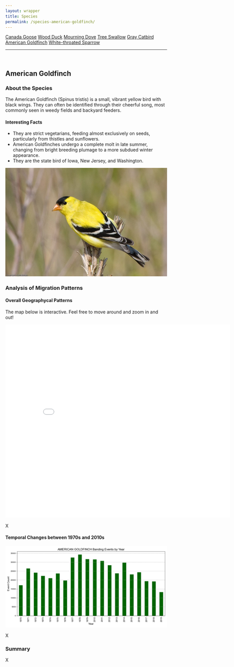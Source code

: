 ```yaml
---
layout: wrapper
title: Species
permalink: /species-american-goldfinch/
---
```

<div class="flex">
    <a href="/species/" class="button">Canada Goose</a>
    <a href="/species-wood-duck/" class="button">Wood Duck</a>
    <a href="/species-mourning-dove/" class="button">Mourning Dove</a>
    <a href="/species-tree-swallow/" class="button">Tree Swallow</a>
    <a href="/species-gray-catbird/" class="button">Gray Catbird</a>
    <a href="/species-american-goldfinch/" class="button">American Goldfinch</a>
    <a href="/species-white-throated-sparrow/" class="button">White-throated Sparrow</a>
</div>
<hr>
<br>
<h2>American Goldfinch</h2>
<div>
    <h3>About the Species</h3>
    <div>
      <p>The American Goldfinch (Spinus tristis) is a small, vibrant yellow bird with black wings. They can often be identified through their cheerful song, most commonly seen in weedy fields and backyard feeders.</p>
      <h4>Interesting Facts</h4>
      <ul>
        <li>They are strict vegetarians, feeding almost exclusively on seeds, particularly from thistles and sunflowers.</li>
        <li>American Goldfinches undergo a complete molt in late summer, changing from bright breeding plumage to a more subdued winter appearance.</li>
        <li>They are the state bird of Iowa, New Jersey, and Washington.</li>
      </ul>
      <img src="/figures/american-goldfinch.jpg" alt="https://celebrateurbanbirds.org/learn/birds/focal-species/american-goldfinch/" class="image">
    </div>
</div>

<div>
    <h3>Analysis of Migration Patterns</h3>
    <div>
        <h4>Overall Geographycal Patterns</h4>
        <p class="italic">The map below is interactive. Feel free to move around and zoom in and out!</p>
        <iframe src="/assets/species-geo-maps/AMERICAN_GOLDFINCH_banding_map_with_geojson_us_ca.html" width="700" height="600" frameborder="0"></iframe>
        <p>X</p>
    </div>
    <div>
        <h4>Temporal Changes between 1970s and 2010s</h4>
        <img src="/figures/species-banding/american_goldfinch_banding_by_year.png" alt="american_goldfinch_banding_by_year"  class="graph-img">
        <p>X</p>
    </div>
    <div>
        <h3>Summary</h3>
        <p>X</p>
    </div>


</div>

